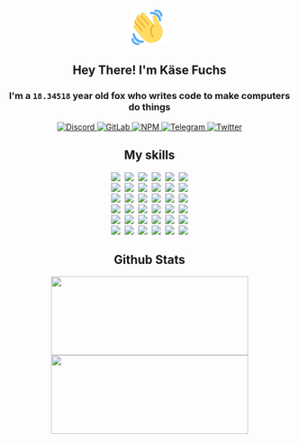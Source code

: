 <div><p align=center><img src=./resources/images/wave.gif width=64px height=64px></p><h2 align=center>Hey There! I'm Käse Fuchs</h2><h3 align=center>I'm a <code>18.34518</code> year old fox who writes code to make computers do things</h3><p align=center><a href=https://discord.com/users/507526681125322772><img alt=Discord src="https://img.shields.io/badge/Discord-5865F2?logo=discord&logoColor=white&style=flat-square#4d207a7b820d0d716260d35b8d75add7"> </a><a href=https://gitlab.com/kasefuchs><img alt=GitLab src="https://img.shields.io/badge/GitLab-330F63?logo=gitlab&logoColor=white&style=flat-square#4d207a7b820d0d716260d35b8d75add7"> </a><a href=https://npmjs.com/~kasefuchs><img alt=NPM src="https://img.shields.io/badge/NPM-CB3837?logo=npm&logoColor=white&style=flat-square#4d207a7b820d0d716260d35b8d75add7"> </a><a href=https://t.me/kasefuchs><img alt=Telegram src="https://img.shields.io/badge/Telegram-2CA5E0?logo=telegram&logoColor=white&style=flat-square#4d207a7b820d0d716260d35b8d75add7"> </a><a href=https://twitter.com/kasefuchs><img alt=Twitter src="https://img.shields.io/badge/Twitter-1DA1F2?logo=twitter&logoColor=white&style=flat-square#4d207a7b820d0d716260d35b8d75add7"></a></p><h2 align=center>My skills</h2><p align=center><a href=https://aws.amazon.com/ ><picture><source srcset="https://skillicons.dev/icons?i=aws&theme=dark#4d207a7b820d0d716260d35b8d75add7" media="(prefers-color-scheme: dark)"><source srcset="https://skillicons.dev/icons?i=aws&theme=light#4d207a7b820d0d716260d35b8d75add7" media="(prefers-color-scheme: light), (prefers-color-scheme: no-preference)"><img src="https://skillicons.dev/icons?i=aws&theme=light#4d207a7b820d0d716260d35b8d75add7"></picture></a>&nbsp;&nbsp;<a href=https://en.wikipedia.org/wiki/Bash_(Unix_shell)><picture><source srcset="https://skillicons.dev/icons?i=bash&theme=dark#4d207a7b820d0d716260d35b8d75add7" media="(prefers-color-scheme: dark)"><source srcset="https://skillicons.dev/icons?i=bash&theme=light#4d207a7b820d0d716260d35b8d75add7" media="(prefers-color-scheme: light), (prefers-color-scheme: no-preference)"><img src="https://skillicons.dev/icons?i=bash&theme=light#4d207a7b820d0d716260d35b8d75add7"></picture></a>&nbsp;&nbsp;<a href=https://discord.com/developers/docs><picture><source srcset="https://skillicons.dev/icons?i=bots&theme=dark#4d207a7b820d0d716260d35b8d75add7" media="(prefers-color-scheme: dark)"><source srcset="https://skillicons.dev/icons?i=bots&theme=light#4d207a7b820d0d716260d35b8d75add7" media="(prefers-color-scheme: light), (prefers-color-scheme: no-preference)"><img src="https://skillicons.dev/icons?i=bots&theme=light#4d207a7b820d0d716260d35b8d75add7"></picture></a>&nbsp;&nbsp;<a href=https://www.cloudflare.com/ ><picture><source srcset="https://skillicons.dev/icons?i=cloudflare&theme=dark#4d207a7b820d0d716260d35b8d75add7" media="(prefers-color-scheme: dark)"><source srcset="https://skillicons.dev/icons?i=cloudflare&theme=light#4d207a7b820d0d716260d35b8d75add7" media="(prefers-color-scheme: light), (prefers-color-scheme: no-preference)"><img src="https://skillicons.dev/icons?i=cloudflare&theme=light#4d207a7b820d0d716260d35b8d75add7"></picture></a>&nbsp;&nbsp;<a href=https://en.wikipedia.org/wiki/CSS><picture><source srcset="https://skillicons.dev/icons?i=css&theme=dark#4d207a7b820d0d716260d35b8d75add7" media="(prefers-color-scheme: dark)"><source srcset="https://skillicons.dev/icons?i=css&theme=light#4d207a7b820d0d716260d35b8d75add7" media="(prefers-color-scheme: light), (prefers-color-scheme: no-preference)"><img src="https://skillicons.dev/icons?i=css&theme=light#4d207a7b820d0d716260d35b8d75add7"></picture></a>&nbsp;&nbsp;<a href=https://www.docker.com/ ><picture><source srcset="https://skillicons.dev/icons?i=docker&theme=dark#4d207a7b820d0d716260d35b8d75add7" media="(prefers-color-scheme: dark)"><source srcset="https://skillicons.dev/icons?i=docker&theme=light#4d207a7b820d0d716260d35b8d75add7" media="(prefers-color-scheme: light), (prefers-color-scheme: no-preference)"><img src="https://skillicons.dev/icons?i=docker&theme=light#4d207a7b820d0d716260d35b8d75add7"></picture></a><br><a href=https://www.electronjs.org/ ><picture><source srcset="https://skillicons.dev/icons?i=electron&theme=dark#4d207a7b820d0d716260d35b8d75add7" media="(prefers-color-scheme: dark)"><source srcset="https://skillicons.dev/icons?i=electron&theme=light#4d207a7b820d0d716260d35b8d75add7" media="(prefers-color-scheme: light), (prefers-color-scheme: no-preference)"><img src="https://skillicons.dev/icons?i=electron&theme=light#4d207a7b820d0d716260d35b8d75add7"></picture></a>&nbsp;&nbsp;<a href=https://expressjs.com/ ><picture><source srcset="https://skillicons.dev/icons?i=express&theme=dark#4d207a7b820d0d716260d35b8d75add7" media="(prefers-color-scheme: dark)"><source srcset="https://skillicons.dev/icons?i=express&theme=light#4d207a7b820d0d716260d35b8d75add7" media="(prefers-color-scheme: light), (prefers-color-scheme: no-preference)"><img src="https://skillicons.dev/icons?i=express&theme=light#4d207a7b820d0d716260d35b8d75add7"></picture></a>&nbsp;&nbsp;<a href=https://www.figma.com/ ><picture><source srcset="https://skillicons.dev/icons?i=figma&theme=dark#4d207a7b820d0d716260d35b8d75add7" media="(prefers-color-scheme: dark)"><source srcset="https://skillicons.dev/icons?i=figma&theme=light#4d207a7b820d0d716260d35b8d75add7" media="(prefers-color-scheme: light), (prefers-color-scheme: no-preference)"><img src="https://skillicons.dev/icons?i=figma&theme=light#4d207a7b820d0d716260d35b8d75add7"></picture></a>&nbsp;&nbsp;<a href=https://firebase.google.com/ ><picture><source srcset="https://skillicons.dev/icons?i=firebase&theme=dark#4d207a7b820d0d716260d35b8d75add7" media="(prefers-color-scheme: dark)"><source srcset="https://skillicons.dev/icons?i=firebase&theme=light#4d207a7b820d0d716260d35b8d75add7" media="(prefers-color-scheme: light), (prefers-color-scheme: no-preference)"><img src="https://skillicons.dev/icons?i=firebase&theme=light#4d207a7b820d0d716260d35b8d75add7"></picture></a>&nbsp;&nbsp;<a href=https://flask.palletsprojects.com/ ><picture><source srcset="https://skillicons.dev/icons?i=flask&theme=dark#4d207a7b820d0d716260d35b8d75add7" media="(prefers-color-scheme: dark)"><source srcset="https://skillicons.dev/icons?i=flask&theme=light#4d207a7b820d0d716260d35b8d75add7" media="(prefers-color-scheme: light), (prefers-color-scheme: no-preference)"><img src="https://skillicons.dev/icons?i=flask&theme=light#4d207a7b820d0d716260d35b8d75add7"></picture></a>&nbsp;&nbsp;<a href=https://cloud.google.com/ ><picture><source srcset="https://skillicons.dev/icons?i=gcp&theme=dark#4d207a7b820d0d716260d35b8d75add7" media="(prefers-color-scheme: dark)"><source srcset="https://skillicons.dev/icons?i=gcp&theme=light#4d207a7b820d0d716260d35b8d75add7" media="(prefers-color-scheme: light), (prefers-color-scheme: no-preference)"><img src="https://skillicons.dev/icons?i=gcp&theme=light#4d207a7b820d0d716260d35b8d75add7"></picture></a><br><a href=https://git-scm.com/ ><picture><source srcset="https://skillicons.dev/icons?i=git&theme=dark#4d207a7b820d0d716260d35b8d75add7" media="(prefers-color-scheme: dark)"><source srcset="https://skillicons.dev/icons?i=git&theme=light#4d207a7b820d0d716260d35b8d75add7" media="(prefers-color-scheme: light), (prefers-color-scheme: no-preference)"><img src="https://skillicons.dev/icons?i=git&theme=light#4d207a7b820d0d716260d35b8d75add7"></picture></a>&nbsp;&nbsp;<a href=https://github.com/ ><picture><source srcset="https://skillicons.dev/icons?i=github&theme=dark#4d207a7b820d0d716260d35b8d75add7" media="(prefers-color-scheme: dark)"><source srcset="https://skillicons.dev/icons?i=github&theme=light#4d207a7b820d0d716260d35b8d75add7" media="(prefers-color-scheme: light), (prefers-color-scheme: no-preference)"><img src="https://skillicons.dev/icons?i=github&theme=light#4d207a7b820d0d716260d35b8d75add7"></picture></a>&nbsp;&nbsp;<a href=https://gitlab.com/ ><picture><source srcset="https://skillicons.dev/icons?i=gitlab&theme=dark#4d207a7b820d0d716260d35b8d75add7" media="(prefers-color-scheme: dark)"><source srcset="https://skillicons.dev/icons?i=gitlab&theme=light#4d207a7b820d0d716260d35b8d75add7" media="(prefers-color-scheme: light), (prefers-color-scheme: no-preference)"><img src="https://skillicons.dev/icons?i=gitlab&theme=light#4d207a7b820d0d716260d35b8d75add7"></picture></a>&nbsp;&nbsp;<a href=https://www.heroku.com/ ><picture><source srcset="https://skillicons.dev/icons?i=heroku&theme=dark#4d207a7b820d0d716260d35b8d75add7" media="(prefers-color-scheme: dark)"><source srcset="https://skillicons.dev/icons?i=heroku&theme=light#4d207a7b820d0d716260d35b8d75add7" media="(prefers-color-scheme: light), (prefers-color-scheme: no-preference)"><img src="https://skillicons.dev/icons?i=heroku&theme=light#4d207a7b820d0d716260d35b8d75add7"></picture></a>&nbsp;&nbsp;<a href=https://en.wikipedia.org/wiki/HTML><picture><source srcset="https://skillicons.dev/icons?i=html&theme=dark#4d207a7b820d0d716260d35b8d75add7" media="(prefers-color-scheme: dark)"><source srcset="https://skillicons.dev/icons?i=html&theme=light#4d207a7b820d0d716260d35b8d75add7" media="(prefers-color-scheme: light), (prefers-color-scheme: no-preference)"><img src="https://skillicons.dev/icons?i=html&theme=light#4d207a7b820d0d716260d35b8d75add7"></picture></a>&nbsp;&nbsp;<a href=https://en.wikipedia.org/wiki/JavaScript><picture><source srcset="https://skillicons.dev/icons?i=js&theme=dark#4d207a7b820d0d716260d35b8d75add7" media="(prefers-color-scheme: dark)"><source srcset="https://skillicons.dev/icons?i=js&theme=light#4d207a7b820d0d716260d35b8d75add7" media="(prefers-color-scheme: light), (prefers-color-scheme: no-preference)"><img src="https://skillicons.dev/icons?i=js&theme=light#4d207a7b820d0d716260d35b8d75add7"></picture></a><br><a href=https://en.wikipedia.org/wiki/Linux><picture><source srcset="https://skillicons.dev/icons?i=linux&theme=dark#4d207a7b820d0d716260d35b8d75add7" media="(prefers-color-scheme: dark)"><source srcset="https://skillicons.dev/icons?i=linux&theme=light#4d207a7b820d0d716260d35b8d75add7" media="(prefers-color-scheme: light), (prefers-color-scheme: no-preference)"><img src="https://skillicons.dev/icons?i=linux&theme=light#4d207a7b820d0d716260d35b8d75add7"></picture></a>&nbsp;&nbsp;<a href=https://mui.com/ ><picture><source srcset="https://skillicons.dev/icons?i=materialui&theme=dark#4d207a7b820d0d716260d35b8d75add7" media="(prefers-color-scheme: dark)"><source srcset="https://skillicons.dev/icons?i=materialui&theme=light#4d207a7b820d0d716260d35b8d75add7" media="(prefers-color-scheme: light), (prefers-color-scheme: no-preference)"><img src="https://skillicons.dev/icons?i=materialui&theme=light#4d207a7b820d0d716260d35b8d75add7"></picture></a>&nbsp;&nbsp;<a href=https://en.wikipedia.org/wiki/Markdown><picture><source srcset="https://skillicons.dev/icons?i=md&theme=dark#4d207a7b820d0d716260d35b8d75add7" media="(prefers-color-scheme: dark)"><source srcset="https://skillicons.dev/icons?i=md&theme=light#4d207a7b820d0d716260d35b8d75add7" media="(prefers-color-scheme: light), (prefers-color-scheme: no-preference)"><img src="https://skillicons.dev/icons?i=md&theme=light#4d207a7b820d0d716260d35b8d75add7"></picture></a>&nbsp;&nbsp;<a href=https://www.mongodb.com/ ><picture><source srcset="https://skillicons.dev/icons?i=mongodb&theme=dark#4d207a7b820d0d716260d35b8d75add7" media="(prefers-color-scheme: dark)"><source srcset="https://skillicons.dev/icons?i=mongodb&theme=light#4d207a7b820d0d716260d35b8d75add7" media="(prefers-color-scheme: light), (prefers-color-scheme: no-preference)"><img src="https://skillicons.dev/icons?i=mongodb&theme=light#4d207a7b820d0d716260d35b8d75add7"></picture></a>&nbsp;&nbsp;<a href=https://www.mysql.com/ ><picture><source srcset="https://skillicons.dev/icons?i=mysql&theme=dark#4d207a7b820d0d716260d35b8d75add7" media="(prefers-color-scheme: dark)"><source srcset="https://skillicons.dev/icons?i=mysql&theme=light#4d207a7b820d0d716260d35b8d75add7" media="(prefers-color-scheme: light), (prefers-color-scheme: no-preference)"><img src="https://skillicons.dev/icons?i=mysql&theme=light#4d207a7b820d0d716260d35b8d75add7"></picture></a>&nbsp;&nbsp;<a href=https://nextjs.org/ ><picture><source srcset="https://skillicons.dev/icons?i=nextjs&theme=dark#4d207a7b820d0d716260d35b8d75add7" media="(prefers-color-scheme: dark)"><source srcset="https://skillicons.dev/icons?i=nextjs&theme=light#4d207a7b820d0d716260d35b8d75add7" media="(prefers-color-scheme: light), (prefers-color-scheme: no-preference)"><img src="https://skillicons.dev/icons?i=nextjs&theme=light#4d207a7b820d0d716260d35b8d75add7"></picture></a><br><a href=https://nodejs.org/en/ ><picture><source srcset="https://skillicons.dev/icons?i=nodejs&theme=dark#4d207a7b820d0d716260d35b8d75add7" media="(prefers-color-scheme: dark)"><source srcset="https://skillicons.dev/icons?i=nodejs&theme=light#4d207a7b820d0d716260d35b8d75add7" media="(prefers-color-scheme: light), (prefers-color-scheme: no-preference)"><img src="https://skillicons.dev/icons?i=nodejs&theme=light#4d207a7b820d0d716260d35b8d75add7"></picture></a>&nbsp;&nbsp;<a href=https://www.postgresql.org/ ><picture><source srcset="https://skillicons.dev/icons?i=postgres&theme=dark#4d207a7b820d0d716260d35b8d75add7" media="(prefers-color-scheme: dark)"><source srcset="https://skillicons.dev/icons?i=postgres&theme=light#4d207a7b820d0d716260d35b8d75add7" media="(prefers-color-scheme: light), (prefers-color-scheme: no-preference)"><img src="https://skillicons.dev/icons?i=postgres&theme=light#4d207a7b820d0d716260d35b8d75add7"></picture></a>&nbsp;&nbsp;<a href=https://learn.microsoft.com/en-us/powershell/ ><picture><source srcset="https://skillicons.dev/icons?i=powershell&theme=dark#4d207a7b820d0d716260d35b8d75add7" media="(prefers-color-scheme: dark)"><source srcset="https://skillicons.dev/icons?i=powershell&theme=light#4d207a7b820d0d716260d35b8d75add7" media="(prefers-color-scheme: light), (prefers-color-scheme: no-preference)"><img src="https://skillicons.dev/icons?i=powershell&theme=light#4d207a7b820d0d716260d35b8d75add7"></picture></a>&nbsp;&nbsp;<a href=https://www.python.org/ ><picture><source srcset="https://skillicons.dev/icons?i=py&theme=dark#4d207a7b820d0d716260d35b8d75add7" media="(prefers-color-scheme: dark)"><source srcset="https://skillicons.dev/icons?i=py&theme=light#4d207a7b820d0d716260d35b8d75add7" media="(prefers-color-scheme: light), (prefers-color-scheme: no-preference)"><img src="https://skillicons.dev/icons?i=py&theme=light#4d207a7b820d0d716260d35b8d75add7"></picture></a>&nbsp;&nbsp;<a href=https://www.raspberrypi.org/ ><picture><source srcset="https://skillicons.dev/icons?i=raspberrypi&theme=dark#4d207a7b820d0d716260d35b8d75add7" media="(prefers-color-scheme: dark)"><source srcset="https://skillicons.dev/icons?i=raspberrypi&theme=light#4d207a7b820d0d716260d35b8d75add7" media="(prefers-color-scheme: light), (prefers-color-scheme: no-preference)"><img src="https://skillicons.dev/icons?i=raspberrypi&theme=light#4d207a7b820d0d716260d35b8d75add7"></picture></a>&nbsp;&nbsp;<a href=https://reactjs.org/ ><picture><source srcset="https://skillicons.dev/icons?i=react&theme=dark#4d207a7b820d0d716260d35b8d75add7" media="(prefers-color-scheme: dark)"><source srcset="https://skillicons.dev/icons?i=react&theme=light#4d207a7b820d0d716260d35b8d75add7" media="(prefers-color-scheme: light), (prefers-color-scheme: no-preference)"><img src="https://skillicons.dev/icons?i=react&theme=light#4d207a7b820d0d716260d35b8d75add7"></picture></a><br><a href=https://redux.js.org/ ><picture><source srcset="https://skillicons.dev/icons?i=redux&theme=dark#4d207a7b820d0d716260d35b8d75add7" media="(prefers-color-scheme: dark)"><source srcset="https://skillicons.dev/icons?i=redux&theme=light#4d207a7b820d0d716260d35b8d75add7" media="(prefers-color-scheme: light), (prefers-color-scheme: no-preference)"><img src="https://skillicons.dev/icons?i=redux&theme=light#4d207a7b820d0d716260d35b8d75add7"></picture></a>&nbsp;&nbsp;<a href=https://en.wikipedia.org/wiki/Regular_expression><picture><source srcset="https://skillicons.dev/icons?i=regex&theme=dark#4d207a7b820d0d716260d35b8d75add7" media="(prefers-color-scheme: dark)"><source srcset="https://skillicons.dev/icons?i=regex&theme=light#4d207a7b820d0d716260d35b8d75add7" media="(prefers-color-scheme: light), (prefers-color-scheme: no-preference)"><img src="https://skillicons.dev/icons?i=regex&theme=light#4d207a7b820d0d716260d35b8d75add7"></picture></a>&nbsp;&nbsp;<a href=https://en.wikipedia.org/wiki/Sass_(stylesheet_language)><picture><source srcset="https://skillicons.dev/icons?i=sass&theme=dark#4d207a7b820d0d716260d35b8d75add7" media="(prefers-color-scheme: dark)"><source srcset="https://skillicons.dev/icons?i=sass&theme=light#4d207a7b820d0d716260d35b8d75add7" media="(prefers-color-scheme: light), (prefers-color-scheme: no-preference)"><img src="https://skillicons.dev/icons?i=sass&theme=light#4d207a7b820d0d716260d35b8d75add7"></picture></a>&nbsp;&nbsp;<a href=https://www.typescriptlang.org/ ><picture><source srcset="https://skillicons.dev/icons?i=ts&theme=dark#4d207a7b820d0d716260d35b8d75add7" media="(prefers-color-scheme: dark)"><source srcset="https://skillicons.dev/icons?i=ts&theme=light#4d207a7b820d0d716260d35b8d75add7" media="(prefers-color-scheme: light), (prefers-color-scheme: no-preference)"><img src="https://skillicons.dev/icons?i=ts&theme=light#4d207a7b820d0d716260d35b8d75add7"></picture></a>&nbsp;&nbsp;<a href=https://unity.com/ ><picture><source srcset="https://skillicons.dev/icons?i=unity&theme=dark#4d207a7b820d0d716260d35b8d75add7" media="(prefers-color-scheme: dark)"><source srcset="https://skillicons.dev/icons?i=unity&theme=light#4d207a7b820d0d716260d35b8d75add7" media="(prefers-color-scheme: light), (prefers-color-scheme: no-preference)"><img src="https://skillicons.dev/icons?i=unity&theme=light#4d207a7b820d0d716260d35b8d75add7"></picture></a>&nbsp;&nbsp;<a href=https://workers.cloudflare.com/ ><picture><source srcset="https://skillicons.dev/icons?i=workers&theme=dark#4d207a7b820d0d716260d35b8d75add7" media="(prefers-color-scheme: dark)"><source srcset="https://skillicons.dev/icons?i=workers&theme=light#4d207a7b820d0d716260d35b8d75add7" media="(prefers-color-scheme: light), (prefers-color-scheme: no-preference)"><img src="https://skillicons.dev/icons?i=workers&theme=light#4d207a7b820d0d716260d35b8d75add7"></picture></a><br></p><h2 align=center>Github Stats</h2><p align=center><picture><source srcset="https://github-readme-stats-kasefuchs.vercel.app/api/?count_private=true&hide_border=true&hide_rank=true&line_height=20&hide_title=true&username=Kasefuchs&theme=dark#4d207a7b820d0d716260d35b8d75add7" media="(prefers-color-scheme: dark)"><source srcset="https://github-readme-stats-kasefuchs.vercel.app/api/?count_private=true&hide_border=true&hide_rank=true&line_height=20&hide_title=true&username=Kasefuchs&theme=light#4d207a7b820d0d716260d35b8d75add7" media="(prefers-color-scheme: light), (prefers-color-scheme: no-preference)"><img align=middle width=350 height=140 src="https://github-readme-stats-kasefuchs.vercel.app/api/?count_private=true&hide_border=true&hide_rank=true&line_height=20&hide_title=true&username=Kasefuchs&theme=light#4d207a7b820d0d716260d35b8d75add7"></picture><picture><source srcset="https://github-readme-stats-kasefuchs.vercel.app/api/top-langs/?count_private=true&hide_border=true&layout=compact&username=Kasefuchs&theme=dark#4d207a7b820d0d716260d35b8d75add7" media="(prefers-color-scheme: dark)"><source srcset="https://github-readme-stats-kasefuchs.vercel.app/api/top-langs/?count_private=true&hide_border=true&layout=compact&username=Kasefuchs&theme=light#4d207a7b820d0d716260d35b8d75add7" media="(prefers-color-scheme: light), (prefers-color-scheme: no-preference)"><img align=middle width=350 height=140 src="https://github-readme-stats-kasefuchs.vercel.app/api/top-langs/?count_private=true&hide_border=true&layout=compact&username=Kasefuchs&theme=light#4d207a7b820d0d716260d35b8d75add7"></picture></p><img src="https://hit.yhype.me/github/profile?user_id=64592097#4d207a7b820d0d716260d35b8d75add7" alt=""></div>